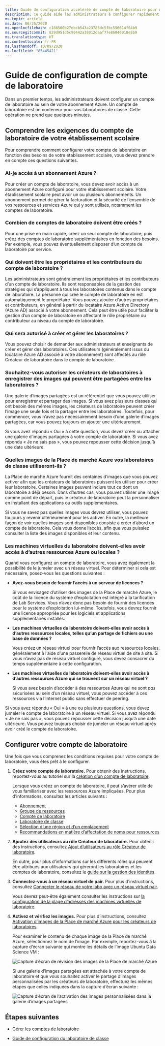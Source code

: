 ```yaml
---
title: Guide de configuration accélérée de compte de laboratoire pour Azure Lab Services
description: Ce guide aide les administrateurs à configurer rapidement un compte de laboratoire pour une utilisation au sein de leur école.
ms.topic: article
ms.date: 06/26/2020
ms.openlocfilehash: c186560b27ebcb543a23785dc5fbc556614f64b9
ms.sourcegitcommit: 829d951d5c90442a38012daaf77e86046018e5b9
ms.translationtype: HT
ms.contentlocale: fr-FR
ms.lasthandoff: 10/09/2020
ms.locfileid: "85445421"
---
```

# <a name="lab-account-setup-guide"></a>Guide de configuration de compte de laboratoire

Dans un premier temps, les administrateurs doivent configurer un compte de laboratoire au sein de votre abonnement Azure. Un compte de laboratoire est un conteneur pour vos laboratoires de classe. Cette opération ne prend que quelques minutes.

## <a name="understand-your-schools-lab-account-requirements"></a>Comprendre les exigences du compte de laboratoire de votre établissement scolaire

Pour comprendre comment configurer votre compte de laboratoire en fonction des besoins de votre établissement scolaire, vous devez prendre en compte ces questions suivantes.

### <a name="do-i-have-access-to-an-azure-subscription"></a>Ai-je accès à un abonnement Azure ?

Pour créer un compte de laboratoire, vous devez avoir accès à un abonnement Azure configuré pour votre établissement scolaire. Votre établissement scolaire peut avoir un ou plusieurs abonnements. Un abonnement permet de gérer la facturation et la sécurité de l’ensemble de vos ressources et services Azure qui y sont utilisés, notamment les comptes de laboratoire.

### <a name="how-many-lab-accounts-need-to-be-created"></a>Combien de comptes de laboratoire doivent être créés ?

Pour une prise en main rapide, créez un seul compte de laboratoire, puis créez des comptes de laboratoire supplémentaires en fonction des besoins. Par exemple, vous pouvez éventuellement disposer d’un compte de laboratoire par service.

### <a name="who-should-be-owners-and-contributors-of-the-lab-account"></a>Qui doivent être les propriétaires et les contributeurs du compte de laboratoire ?

Les administrateurs sont généralement les propriétaires et les contributeurs d’un compte de laboratoire. Ils sont responsables de la gestion des stratégies qui s’appliquent à tous les laboratoires contenus dans le compte de laboratoire. La personne qui crée le compte de laboratoire en est automatiquement le propriétaire. Vous pouvez ajouter d’autres propriétaires et contributeurs, en général à partir du locataire Azure Active Directory (Azure AD) associé à votre abonnement. Cela peut être utile pour faciliter la gestion d’un compte de laboratoire en affectant le rôle propriétaire ou contributeur au niveau du compte de laboratoire.

### <a name="who-will-be-allowed-to-create-and-manage-labs"></a>Qui sera autorisé à créer et gérer les laboratoires ?

Vous pouvez choisir de demander aux administrateurs et enseignants de créer et gérer des laboratoires. Ces utilisateurs (généralement issus du locataire Azure AD associé à votre abonnement) sont affectés au rôle Créateur de laboratoire dans le compte de laboratoire.

### <a name="do-you-want-to-give-lab-creators-the-ability-to-save-images-that-can-be-shared-across-labs"></a>Souhaitez-vous autoriser les créateurs de laboratoires à enregistrer des images qui peuvent être partagées entre les laboratoires ?

Une galerie d’images partagées est un référentiel que vous pouvez utiliser pour enregistrer et partager des images. Si vous avez plusieurs classes qui ont besoin des mêmes images, les créateurs de laboratoire peuvent créer l’image une seule fois et la partager entre les laboratoires. Toutefois, pour commencer, vous n’avez pas nécessairement besoin d’une galerie d’images partagées, car vous pouvez toujours en ajouter une ultérieurement.

Si vous avez répondu « Oui » à cette question, vous devez créer ou attacher une galerie d’images partagées à votre compte de laboratoire. Si vous avez répondu « Je ne sais pas », vous pouvez repousser cette décision jusqu’à une date ultérieure.

### <a name="which-images-in-azure-marketplace-will-your-classroom-labs-use"></a>Quelles images de la Place de marché Azure vos laboratoires de classe utiliseront-ils ?

La Place de marché Azure fournit des centaines d’images que vous pouvez activer afin que les créateurs de laboratoires puissent les utiliser pour créer leur laboratoire. Certaines images peuvent inclure tout ce dont un laboratoire a déjà besoin. Dans d’autres cas, vous pouvez utiliser une image comme point de départ, puis le créateur de laboratoire peut la personnaliser en installant des applications ou outils supplémentaires.

Si vous ne savez pas quelles images vous devrez utiliser, vous pouvez toujours y revenir ultérieurement pour les activer. En outre, la meilleure façon de voir quelles images sont disponibles consiste à créer d’abord un compte de laboratoire. Cela vous donne l’accès, afin que vous puissiez consulter la liste des images disponibles et leur contenu.
  
### <a name="do-the-labs-virtual-machines-need-to-have-access-to-other-azure-or-on-premises-resources"></a>Les machines virtuelles du laboratoire doivent-elles avoir accès à d’autres ressources Azure ou locales ?

Quand vous configurez un compte de laboratoire, vous avez également la possibilité de le jumeler avec un réseau virtuel. Pour déterminer si cela est nécessaire, posez-vous les questions suivantes :

- **Avez-vous besoin de fournir l’accès à un serveur de licences ?**
  
   Si vous envisagez d’utiliser des images de la Place de marché Azure, le coût de la licence du système d’exploitation est intégré à la tarification de Lab Services. Vous n’avez donc pas besoin de fournir des licences pour le système d’exploitation lui-même. Toutefois, vous devrez fournir une licence appropriée pour les logiciels et applications supplémentaires installés.

- **Les machines virtuelles du laboratoire doivent-elles avoir accès à d’autres ressources locales, telles qu’un partage de fichiers ou une base de données ?**

   Vous créez un réseau virtuel pour fournir l’accès aux ressources locales, généralement à l’aide d’une passerelle de réseau virtuel de site à site. Si vous n’avez pas de réseau virtuel configuré, vous devez consacrer du temps supplémentaire à cette configuration.

- **Les machines virtuelles du laboratoire doivent-elles avoir accès à d’autres ressources Azure qui se trouvent sur un réseau virtuel ?**

   Si vous avez besoin d’accéder à des ressources Azure qui ne sont *pas* sécurisées au sein d’un réseau virtuel, vous pouvez accéder à ces ressources via l’Internet public sans effectuer de peering.

Si vous avez répondu « Oui » à une ou plusieurs questions, vous devez jumeler le compte de laboratoire à un réseau virtuel. Si vous avez répondu « Je ne sais pas », vous pouvez repousser cette décision jusqu’à une date ultérieure. Vous pouvez toujours choisir de jumeler un réseau virtuel après avoir créé le compte de laboratoire.

## <a name="set-up-your-lab-account"></a>Configurer votre compte de laboratoire

Une fois que vous comprenez les conditions requises pour votre compte de laboratoire, vous êtes prêt à le configurer.

1. **Créez votre compte de laboratoire.** Pour obtenir des instructions, reportez-vous au tutoriel sur la [création d’un compte de laboratoire](https://docs.microsoft.com/azure/lab-services/classroom-labs/tutorial-setup-lab-account#create-a-lab-account).

   Lorsque vous créez un compte de laboratoire, il peut s’avérer utile de vous familiariser avec les ressources Azure impliquées. Pour plus d’informations, consultez les articles suivants :

   - [Abonnement](https://docs.microsoft.com/azure/lab-services/classroom-labs/administrator-guide#subscription)
   - [Groupe de ressources](https://docs.microsoft.com/azure/lab-services/classroom-labs/administrator-guide#resource-group)
   - [Compte de laboratoire](https://docs.microsoft.com/azure/lab-services/classroom-labs/administrator-guide#lab-account)
   - [Laboratoire de classe](https://docs.microsoft.com/azure/lab-services/classroom-labs/administrator-guide#classroom-lab)
   - [Sélection d’une région et d’un emplacement](https://docs.microsoft.com/azure/lab-services/classroom-labs/administrator-guide#regionslocations)
   - [Recommandations en matière d’affectation de noms pour ressources](https://docs.microsoft.com/azure/lab-services/classroom-labs/administrator-guide#naming)

2. **Ajoutez des utilisateurs au rôle Créateur de laboratoire.** Pour obtenir des instructions, consultez [Ajout d’utilisateurs au rôle Créateur de laboratoire](https://docs.microsoft.com/azure/lab-services/classroom-labs/tutorial-setup-lab-account#add-a-user-to-the-lab-creator-role).

   En outre, pour plus d’informations sur les différents rôles qui peuvent être attribués aux utilisateurs qui géreront les laboratoires et les comptes de laboratoire, consultez le [guide sur la gestion des identités](https://docs.microsoft.com/azure/lab-services/classroom-labs/administrator-guide#manage-identity).

3. **Connectez-vous à un réseau virtuel de pair.** Pour plus d’instructions, consultez [Connecter le réseau de votre labo avec un réseau virtuel pair](https://docs.microsoft.com/azure/lab-services/classroom-labs/how-to-connect-peer-virtual-network).

   Vous devrez peut-être également consulter les instructions sur [la configuration de la plage d’adresses des machines virtuelles de laboratoire](https://docs.microsoft.com/azure/lab-services/classroom-labs/how-to-configure-lab-accounts#specify-an-address-range-for-vms-in-the-lab).

4. **Activez et vérifiez les images.** Pour plus d’instructions, consultez [Activation d’images de la Place de marché Azure pour les créateurs de laboratoires](https://docs.microsoft.com/azure/lab-services/classroom-labs/specify-marketplace-images).

   Pour examiner le contenu de chaque image de la Place de marché Azure, sélectionnez le nom de l’image. Par exemple, reportez-vous à la capture d’écran suivante qui montre les détails de l’image Ubuntu Data Science VM :

   ![Capture d’écran de révision des images de la Place de marché Azure](./media/setup-guide/review-marketplace-images.png)

   Si une galerie d’images partagées est attachée à votre compte de laboratoire et que vous souhaitez activer le partage d’images personnalisées par les créateurs de laboratoire, effectuez les mêmes étapes que celles indiquées dans la capture d’écran suivante :

   ![Capture d’écran de l’activation des images personnalisées dans la galerie d’images partagées](./media/setup-guide/enable-sig-custom-images.png)

## <a name="next-steps"></a>Étapes suivantes

- [Gérer les comptes de laboratoire](how-to-manage-lab-accounts.md)

- [Guide de configuration du laboratoire de classe](setup-guide.md)

